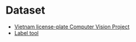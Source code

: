 # Dataset

- [Vietnam license-plate Computer Vision Project](https://universe.roboflow.com/tran-ngoc-xuan-tin-k15-hcm-dpuid/vietnam-license-plate-h8t3n)
- [Label tool](https://github.com/HumanSignal/label-studio)
